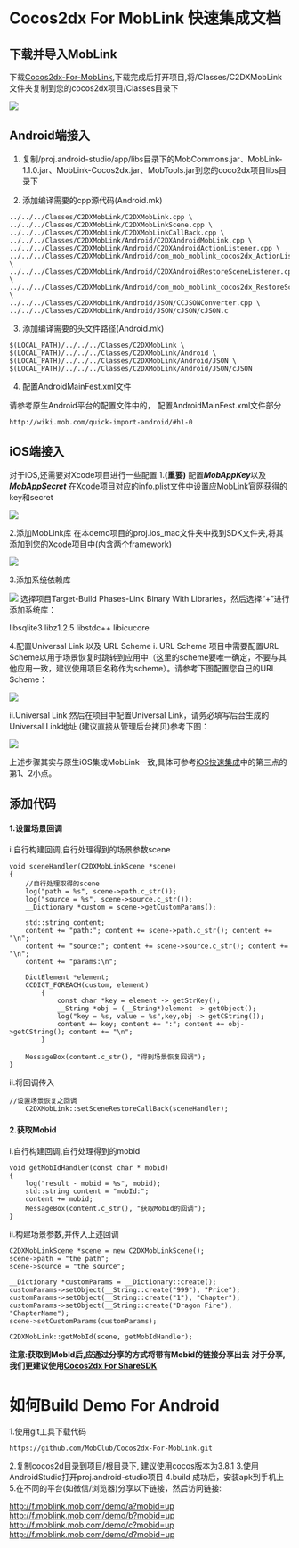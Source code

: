 # Cocos2dx For MobLink 快速集成文档

## 下载并导入MobLink

下载[Cocos2dx-For-MobLink](https://github.com/MobClub/Cocos2dx-For-MobLink),下载完成后打开项目,将/Classes/C2DXMobLink文件夹复制到您的cocos2dx项目/Classes目录下

![](https://lh3.googleusercontent.com/-pHInEVOfEgU/WTUuDvQ4rpI/AAAAAAAABkg/atmlV1cdHZQe-M0Zv0NF-zv_2q8--hu9gCHM/I/m1.png)

## Android端接入

1. 复制/proj.android-studio/app/libs目录下的MobCommons.jar、MobLink-1.1.0.jar、MobLink-Cocos2dx.jar、MobTools.jar到您的coco2dx项目libs目录下

2. 添加编译需要的cpp源代码(Android.mk)

```
../../../Classes/C2DXMobLink/C2DXMobLink.cpp \
../../../Classes/C2DXMobLink/C2DXMobLinkScene.cpp \
../../../Classes/C2DXMobLink/C2DXMobLinkCallBack.cpp \
../../../Classes/C2DXMobLink/Android/C2DXAndroidMobLink.cpp \
../../../Classes/C2DXMobLink/Android/C2DXAndroidActionListener.cpp \
../../../Classes/C2DXMobLink/Android/com_mob_moblink_cocos2dx_ActionListener.cpp \
../../../Classes/C2DXMobLink/Android/C2DXAndroidRestoreSceneListener.cpp \
../../../Classes/C2DXMobLink/Android/com_mob_moblink_cocos2dx_RestoreSceneListener.cpp \
../../../Classes/C2DXMobLink/Android/JSON/CCJSONConverter.cpp \
../../../Classes/C2DXMobLink/Android/JSON/cJSON/cJSON.c
```

3. 添加编译需要的头文件路径(Android.mk)

```
$(LOCAL_PATH)/../../../Classes/C2DXMobLink \
$(LOCAL_PATH)/../../../Classes/C2DXMobLink/Android \
$(LOCAL_PATH)/../../../Classes/C2DXMobLink/Android/JSON \
$(LOCAL_PATH)/../../../Classes/C2DXMobLink/Android/JSON/cJSON
```

4. 配置AndroidMainFest.xml文件

请参考原生Android平台的配置文件中的， 配置AndroidMainFest.xml文件部分

```
http://wiki.mob.com/quick-import-android/#h1-0
```

## iOS端接入
对于iOS,还需要对Xcode项目进行一些配置
1.**(重要)** 配置***MobAppKey***以及***MobAppSecret***
在Xcode项目对应的info.plist文件中设置应MobLink官网获得的key和secret

![](https://lh3.googleusercontent.com/-Gfm9GqO7Tas/WTfRhQn2iHI/AAAAAAAABlA/osQn7gtmjsU9iUgieWMBETI52V6q60mLQCHM/I/m6.png)


2.添加MobLink库
在本demo项目的proj.ios_mac文件夹中找到SDK文件夹,将其添加到您的Xcode项目中(内含两个framework)

![](https://lh3.googleusercontent.com/-H5Sf_RFdee0/WTfS2sBz7SI/AAAAAAAABlM/jPyYYqWfG6s1JI3_YYVTDGVNgtbY5EOYACHM/I/m7.png)


3.添加系统依赖库

![](https://lh3.googleusercontent.com/-aUPKfyIVfII/WTUuELxg2ZI/AAAAAAAABko/BHhp1wkfR8AL0z5DTz0P1vhUfNKSxVhXACHM/I/m3.png)
选择项目Target-Build Phases-Link Binary With Libraries，然后选择“+”进行添加系统库：

libsqlite3
libz1.2.5
libstdc++
libicucore

4.配置Universal Link 以及 URL Scheme
i. URL Scheme
项目中需要配置URL Scheme以用于场景恢复时跳转到应用中（这里的scheme要唯一确定，不要与其他应用一致，建议使用项目名称作为scheme）。请参考下图配置您自己的URL Scheme：

![](https://lh3.googleusercontent.com/-FIt8LBPU1Ik/WTUuEtYtWKI/AAAAAAAABks/qAMg1gzfTnAMYBayoVJZgmARKFSw97WzACHM/I/m4.png)


ii.Universal Link
然后在项目中配置Universal Link，请务必填写后台生成的Universal Link地址 (建议直接从管理后台拷贝)参考下图：

![](https://lh3.googleusercontent.com/-iclHMVZl1cE/WTUuEusVTQI/AAAAAAAABkw/P6zMErfmthEhPDddv-Diaikga2pouZKoQCHM/I/m5.png)

上述步骤其实与原生iOS集成MobLink一致,具体可参考[iOS快速集成](http://wiki.mob.com/quick-import-ios/)中的第三点的第1、2小点。


## 添加代码

#### 1.设置场景回调
i.自行构建回调,自行处理得到的场景参数scene

```
void sceneHandler(C2DXMobLinkScene *scene)
{
    //自行处理取得的scene
    log("path = %s", scene->path.c_str());
    log("source = %s", scene->source.c_str());
    __Dictionary *custom = scene->getCustomParams();

    std::string content;
    content += "path:"; content += scene->path.c_str(); content += "\n";
    content += "source:"; content += scene->source.c_str(); content += "\n";
    content += "params:\n";

    DictElement *element;
    CCDICT_FOREACH(custom, element)
        {
            const char *key = element -> getStrKey();
            __String *obj = (__String*)element -> getObject();
            log("key = %s, value = %s",key,obj -> getCString());
            content += key; content += ":"; content += obj->getCString(); content += "\n";
        }

    MessageBox(content.c_str(), "得到场景恢复回调");
}
```

ii.将回调传入

```
//设置场景恢复之回调
    C2DXMobLink::setSceneRestoreCallBack(sceneHandler);
```

#### 2.获取Mobid
i.自行构建回调,自行处理得到的mobid

```
void getMobIdHandler(const char * mobid)
{
    log("result - mobid = %s", mobid);
    std::string content = "mobId:";
    content += mobid;
    MessageBox(content.c_str(), "获取MobId的回调");
}
```

ii.构建场景参数,并传入上述回调

```
C2DXMobLinkScene *scene = new C2DXMobLinkScene();
scene->path = "the path";
scene->source = "the source";

__Dictionary *customParams = __Dictionary::create();
customParams->setObject(__String::create("999"), "Price");
customParams->setObject(__String::create("1"), "Chapter");
customParams->setObject(__String::create("Dragon Fire"), "ChapterName");
scene->setCustomParams(customParams);

C2DXMobLink::getMobId(scene, getMobIdHandler);
```

**注意:获取到MobId后,应通过分享的方式将带有Mobid的链接分享出去**
**对于分享,我们更建议使用[Cocos2dx For ShareSDK](https://github.com/MobClub/New-C2DX-For-ShareSDK)**


    
# 如何Build Demo For Android 

1.使用git工具下载代码

```
https://github.com/MobClub/Cocos2dx-For-MobLink.git
```

2.复制cocos2d目录到项目/根目录下, 建议使用cocos版本为3.8.1
3.使用AndroidStudio打开proj.android-studio项目
4.build 成功后，安装apk到手机上
5.在不同的平台(如微信/浏览器)分享以下链接，然后访问链接:

http://f.moblink.mob.com/demo/a?mobid=up
http://f.moblink.mob.com/demo/b?mobid=up
http://f.moblink.mob.com/demo/c?mobid=up
http://f.moblink.mob.com/demo/d?mobid=up


